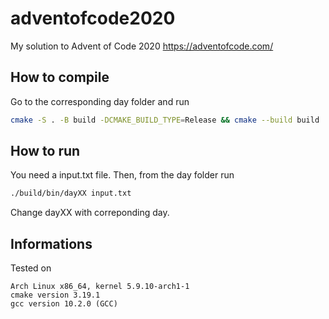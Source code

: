 # adventofcode2020

My solution to Advent of Code 2020
https://adventofcode.com/


## How to compile

Go to the corresponding day folder and run
``` bash
cmake -S . -B build -DCMAKE_BUILD_TYPE=Release && cmake --build build
```

## How to run

You need a input.txt file.
Then, from the day folder run

``` bash
./build/bin/dayXX input.txt 
```

Change dayXX with correponding day.


## Informations

Tested on 
```
Arch Linux x86_64, kernel 5.9.10-arch1-1 
cmake version 3.19.1
gcc version 10.2.0 (GCC) 
```

